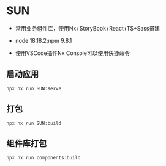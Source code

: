 # SUN
* 常用业务组件库，使用Nx+StoryBook+React+TS+Sass搭建
* node 18.18.2;npm 9.8.1

* 使用VSCode插件Nx Console可以使用快捷命令

## 启动应用
    npx nx run SUN:serve
## 打包
    npx nx run SUN:build
## 组件库打包
    npx nx run components:build

